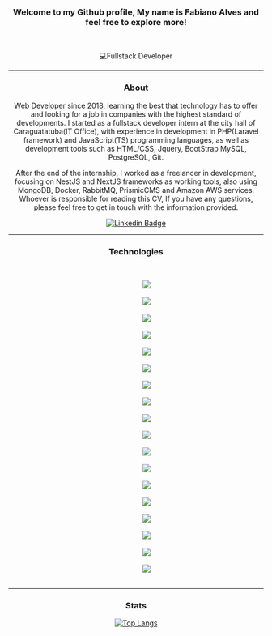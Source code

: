 <div align='center'>
  
### Welcome to my Github profile, My name is Fabiano Alves and feel free to explore more!
 
<br>

💻Fullstack Developer

<hr>

### About

Web Developer since 2018, learning the best that technology has to offer and looking for a job in companies with the highest standard of developments. I started as a fullstack developer intern at the city hall of Caraguatatuba(IT Office), with experience in development in PHP(Laravel framework) and JavaScript(TS) programming languages, as well as development tools such as HTML/CSS, Jquery, BootStrap MySQL, PostgreSQL, Git. 
 
After the end of the internship, I worked as a freelancer in development, focusing on NestJS and NextJS frameworks as working tools, also using MongoDB, Docker, RabbitMQ, PrismicCMS and Amazon AWS services. Whoever is responsible for reading this CV, If you have any questions, please feel free to get in touch with the information provided.
  
[![Linkedin Badge](https://img.shields.io/badge/-LinkedIn-blue?style=flat-square&logo=Linkedin&logoColor=white&link=https://www.linkedin.com/in/fabiano-pereira-alves-bb4b2616b)](https://www.linkedin.com/in/fabiano-pereira-alves-bb4b2616b)



<hr>

### Technologies

<br>
  
 <code>
      <img src="https://img.shields.io/badge/nestjs-%23E0234E.svg?style=for-the-badge&logo=nestjs&logoColor=white">
 </code>
 <code>
      <img src="https://img.shields.io/badge/JavaScript-323330?style=for-the-badge&logo=javascript&logoColor=F7DF1E">
 </code>
 <code>
      <img src="https://img.shields.io/badge/TypeScript-007ACC?style=for-the-badge&logo=typescript&logoColor=white">
 </code>
 <code>
      <img src="https://img.shields.io/badge/HTML5-E34F26?style=for-the-badge&logo=html5&logoColor=white">
 </code>
 <code>
      <img src="https://img.shields.io/badge/CSS3-1572B6?style=for-the-badge&logo=css3&logoColor=white">
 </code>
 <code>
      <img src="https://img.shields.io/badge/MySQL-005C84?style=for-the-badge&logo=mysql&logoColor=white">
 </code>
 <code>
      <img src="https://img.shields.io/badge/MongoDB-4EA94B?style=for-the-badge&logo=mongodb&logoColor=white">
 </code>
 <code>
      <img src="https://img.shields.io/badge/rabbitmq-%23FF6600.svg?&style=for-the-badge&logo=rabbitmq&logoColor=white">
 </code>
 <code>
      <img src="https://img.shields.io/badge/Node.js-339933?style=for-the-badge&logo=nodedotjs&logoColor=white">
 </code>
 <code>
      <img src="https://img.shields.io/badge/Express.js-000000?style=for-the-badge&logo=express&logoColor=white">
 </code>
 <code>
      <img src="https://img.shields.io/badge/React-20232A?style=for-the-badge&logo=react&logoColor=61DAFB">
 </code>
  <code>
      <img src="https://img.shields.io/badge/Docker-2CA5E0?style=for-the-badge&logo=docker&logoColor=white">
 </code>
 <code>
      <img src="https://img.shields.io/badge/Insomnia-5849be?style=for-the-badge&logo=Insomnia&logoColor=white">
 </code>
 <code>
      <img src="https://img.shields.io/badge/Postman-FF6C37?style=for-the-badge&logo=Postman&logoColor=white">
 </code>
 <code>
      <img src="https://img.shields.io/badge/Git-F05032?style=for-the-badge&logo=git&logoColor=white">
 </code>
 <code>
      <img src="https://img.shields.io/badge/Amazon_AWS-FF9900?style=for-the-badge&logo=amazonaws&logoColor=white">
 </code>
 <code>
      <img src="https://img.shields.io/badge/Digital_Ocean-0080FF?style=for-the-badge&logo=DigitalOcean&logoColor=white">
 </code>
 <code>
      <img src="https://img.shields.io/badge/Visual_Studio_Code-0078D4?style=for-the-badge&logo=visual%20studio%20code&logoColor=white">
 </code>

    
    

<hr>

### Stats
 
 
 
      
   [![Top Langs](https://github-readme-stats.vercel.app/api/top-langs/?username=fubsalves)](https://github.com/fubsalves/github-readme-stats)
  
  
  
  </div>

